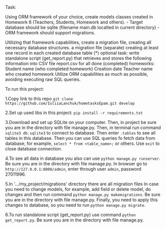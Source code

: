 Task:

Using ORM framework of your choice, create models classes created in Homework 6 (Teachers, Students, Homework and others). - Target database should be sqlite (filename main.db localted in current directory) - ORM framework should support migrations.

Utilizing that framework capabilities, create
a migration file, creating all necessary database structures.
a migration file (separate) creating at least one record in each created database table
(*) optional task: write standalone script (get_report.py) that retrieves and stores the following information into CSV file report.csv
for all done (completed) homeworks:
Student name (who completed homework) Creation date Teacher name who created homework
Utilize ORM capabilities as much as possible, avoiding executing raw SQL queries.

To run this project:

1.Copy link to this repo `git clone https://github.com/IuliiaLanchuk/hometasksEpam.git develop`

2.Set up used libs in this project: `pip install -r requirements.txt`

3.Download and set up SQLite on your computer. Then, in project be sure you are in the directory with file manage.py.
Then, in terminal run command `sqlite3 db.sqlite3` to connect to database.
Then enter `.tables` to see all tables in this database.
Then you can use SQL queries fo fetch data from database, for example,
`select * from <table_name>;` or others.
Use `exit` to close database connection.

4.To see all data in database you also can use `python manage.py runserver`. Be sure you are in the directory with file manage.py.
In browser go to `http://127.0.0.1:8000/admin`, enter through user `admin`, password 27011996.

5.In '.../my_project/migrations' directory there are all migration files
In case you need to change models, for example, add field or delete model, do changes and then run command
`python manage.py makemigrations`. Be sure you are in the directory with file manage.py. Finally, you need to apply this changes
 to database, so you need to run `python manage.py migrate`.

6.To run standalone script (get_report.py) use command `python get_report.py`. Be sure you are in the directory with file manage.py.
